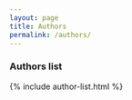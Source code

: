 ```yaml
---
layout: page
title: Authors
permalink: /authors/
---
```


### Authors list
{% include author-list.html %}
